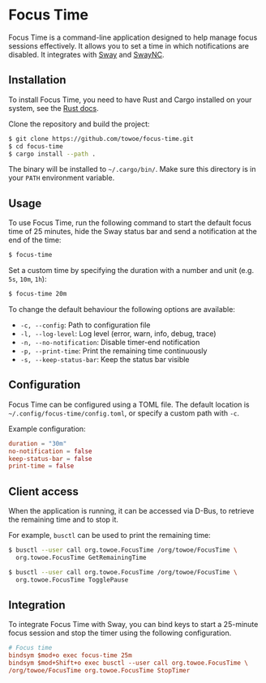 # Focus Time

Focus Time is a command-line application designed to help manage focus sessions
effectively. It allows you to set a time in which notifications are disabled. It
integrates with [Sway](https://github.com/swaywm/sway/) and
[SwayNC](https://github.com/ErikReider/SwayNotificationCenter/).

## Installation

To install Focus Time, you need to have Rust and Cargo installed on your
system, see the [Rust docs](https://www.rust-lang.org/tools/install).

Clone the repository and build the project:

```sh
$ git clone https://github.com/towoe/focus-time.git
$ cd focus-time
$ cargo install --path .
```

The binary will be installed to `~/.cargo/bin/`. Make sure this directory is in
your `PATH` environment variable.

## Usage

To use Focus Time, run the following command to start the default focus time of
25 minutes, hide the Sway status bar and send a notification at the end of the
time:

```sh
$ focus-time
```

Set a custom time by specifying the duration with a number and unit (e.g. `5s`,
`10m`, `1h`):

```sh
$ focus-time 20m
```

To change the default behaviour the following options are available:
- `-c, --config`: Path to configuration file
- `-l, --log-level`: Log level (error, warn, info, debug, trace)
- `-n, --no-notification`: Disable timer-end notification
- `-p, --print-time`: Print the remaining time continuously
- `-s, --keep-status-bar`: Keep the status bar visible

## Configuration

Focus Time can be configured using a TOML file. The default location is 
`~/.config/focus-time/config.toml`, or specify a custom path with `-c`.

Example configuration:
```toml
duration = "30m"
no-notification = false
keep-status-bar = false
print-time = false
```

## Client access

When the application is running, it can be accessed via D-Bus, to retrieve the
remaining time and to stop it.

For example, `busctl` can be used to print the remaining time:

```sh
$ busctl --user call org.towoe.FocusTime /org/towoe/FocusTime \
  org.towoe.FocusTime GetRemainingTime
```

```sh
$ busctl --user call org.towoe.FocusTime /org/towoe/FocusTime \
  org.towoe.FocusTime TogglePause
```

## Integration

To integrate Focus Time with Sway, you can bind keys to start a 25-minute focus
session and stop the timer using the following configuration.

```ini
# Focus time
bindsym $mod+o exec focus-time 25m
bindsym $mod+Shift+o exec busctl --user call org.towoe.FocusTime \
/org/towoe/FocusTime org.towoe.FocusTime StopTimer
```
